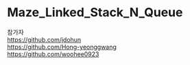 # Maze_Linked_Stack_N_Queue

참가자<br>
https://github.com/jdohun <br>
https://github.com/Hong-yeonggwang<br>
https://github.com/woohee0923<br>
